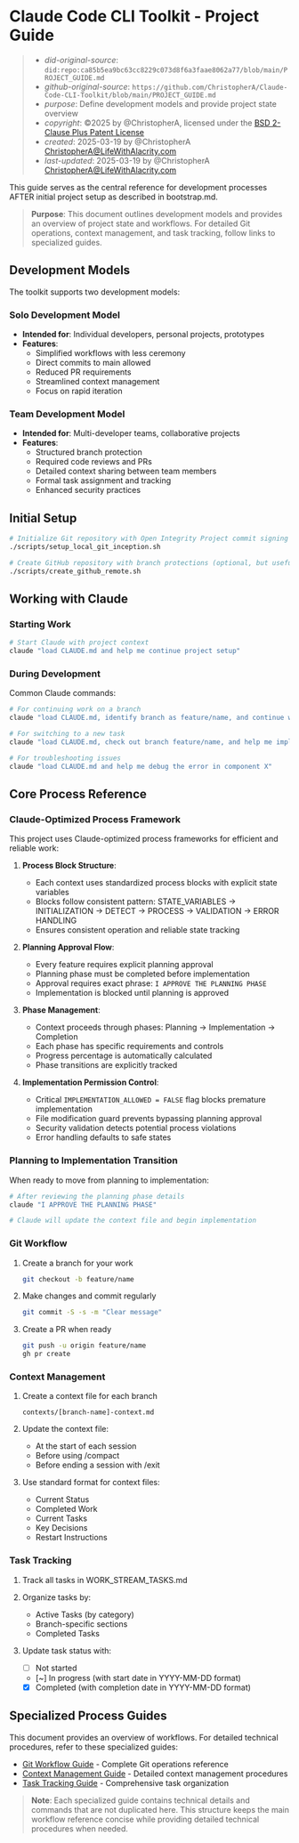 # Claude Code CLI Toolkit - Project Guide

> - _did-original-source_: `did:repo:ca85b5ea9bc63cc8229c073d8f6a3faae8062a77/blob/main/PROJECT_GUIDE.md`
> - _github-original-source_: `https://github.com/ChristopherA/Claude-Code-CLI-Toolkit/blob/main/PROJECT_GUIDE.md`
> - _purpose_: Define development models and provide project state overview
> - _copyright_: ©2025 by @ChristopherA, licensed under the [BSD 2-Clause Plus Patent License](https://spdx.org/licenses/BSD-2-Clause-Patent.html)
> - _created_: 2025-03-19 by @ChristopherA <ChristopherA@LifeWithAlacrity.com>
> - _last-updated_: 2025-03-19 by @ChristopherA <ChristopherA@LifeWithAlacrity.com>

This guide serves as the central reference for development processes AFTER initial project setup as described in bootstrap.md.

> **Purpose**: This document outlines development models and provides an overview of project state and workflows.
> For detailed Git operations, context management, and task tracking, follow links to specialized guides.

## Development Models

The toolkit supports two development models:

### Solo Development Model
- **Intended for**: Individual developers, personal projects, prototypes
- **Features**: 
  - Simplified workflows with less ceremony
  - Direct commits to main allowed
  - Reduced PR requirements 
  - Streamlined context management
  - Focus on rapid iteration

### Team Development Model
- **Intended for**: Multi-developer teams, collaborative projects
- **Features**:
  - Structured branch protection
  - Required code reviews and PRs
  - Detailed context sharing between team members
  - Formal task assignment and tracking
  - Enhanced security practices

## Initial Setup

```bash
# Initialize Git repository with Open Integrity Project commit signing
./scripts/setup_local_git_inception.sh

# Create GitHub repository with branch protections (optional, but useful in Team Development Model)
./scripts/create_github_remote.sh
```

## Working with Claude

### Starting Work

```bash
# Start Claude with project context
claude "load CLAUDE.md and help me continue project setup"
```

### During Development

Common Claude commands:

```bash
# For continuing work on a branch
claude "load CLAUDE.md, identify branch as feature/name, and continue working on task X"

# For switching to a new task
claude "load CLAUDE.md, check out branch feature/name, and help me implement feature X"

# For troubleshooting issues
claude "load CLAUDE.md and help me debug the error in component X"
```

## Core Process Reference

### Claude-Optimized Process Framework

This project uses Claude-optimized process frameworks for efficient and reliable work:

1. **Process Block Structure**: 
   - Each context uses standardized process blocks with explicit state variables
   - Blocks follow consistent pattern: STATE_VARIABLES → INITIALIZATION → DETECT → PROCESS → VALIDATION → ERROR HANDLING
   - Ensures consistent operation and reliable state tracking

2. **Planning Approval Flow**:
   - Every feature requires explicit planning approval
   - Planning phase must be completed before implementation
   - Approval requires exact phrase: `I APPROVE THE PLANNING PHASE`
   - Implementation is blocked until planning is approved

3. **Phase Management**:
   - Context proceeds through phases: Planning → Implementation → Completion
   - Each phase has specific requirements and controls
   - Progress percentage is automatically calculated
   - Phase transitions are explicitly tracked

4. **Implementation Permission Control**:
   - Critical `IMPLEMENTATION_ALLOWED = FALSE` flag blocks premature implementation
   - File modification guard prevents bypassing planning approval
   - Security validation detects potential process violations
   - Error handling defaults to safe states

### Planning to Implementation Transition

When ready to move from planning to implementation:

```bash
# After reviewing the planning phase details
claude "I APPROVE THE PLANNING PHASE"

# Claude will update the context file and begin implementation
```

### Git Workflow

1. Create a branch for your work
   ```bash
   git checkout -b feature/name
   ```

2. Make changes and commit regularly
   ```bash
   git commit -S -s -m "Clear message"
   ```

3. Create a PR when ready
   ```bash
   git push -u origin feature/name
   gh pr create
   ```

### Context Management

1. Create a context file for each branch
   ```
   contexts/[branch-name]-context.md
   ```

2. Update the context file:
   - At the start of each session
   - Before using /compact
   - Before ending a session with /exit

3. Use standard format for context files:
   - Current Status
   - Completed Work
   - Current Tasks
   - Key Decisions
   - Restart Instructions

### Task Tracking

1. Track all tasks in WORK_STREAM_TASKS.md

2. Organize tasks by:
   - Active Tasks (by category)
   - Branch-specific sections
   - Completed Tasks

3. Update task status with:
   - [ ] Not started
   - [~] In progress (with start date in YYYY-MM-DD format)
   - [x] Completed (with completion date in YYYY-MM-DD format)

## Specialized Process Guides

This document provides an overview of workflows. For detailed technical procedures, refer to these specialized guides:

- [Git Workflow Guide](./requirements/guides/git_workflow_guide.md) - Complete Git operations reference
- [Context Management Guide](./requirements/guides/context_guide.md) - Detailed context management procedures
- [Task Tracking Guide](./requirements/guides/task_tracking_guide.md) - Comprehensive task organization

> **Note**: Each specialized guide contains technical details and commands that are not duplicated here. 
> This structure keeps the main workflow reference concise while providing detailed technical procedures when needed.